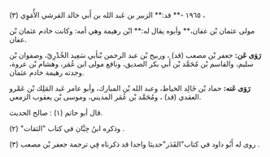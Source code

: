 ١٩٦٥ -** قد:** الزبير بن عَبد الله بن أَبي خالد القرشي الأُمَوِي (٣) ،

مولى عثمان بْن عفان،** وأبوه يقال له:** ابْن رهيمة وهي أمه: وكانت خادم عثمان بْن عفان.

**رَوَى عَن:** جعفر بْن مصعب (قد) ، وربيح بْن عبد الرحمن بْنأبي سَعِيد الخُدْرِيّ، وصفوان بْن سليم، والقاسم بْن مُحَمَّد بْن أَبي بكر الصديق، ونافع مولى ابن عُمَر، وهشام بْن عروة، وجدته رهيمة خادم عثمان.

**رَوَى عَنه:** حماد بْن خَالِد الخياط، وعبد الله بْن المبارك، وأبو عامر عَبد المَلِك بْن عَمْرو العقدي (قد) ، ومُحَمَّد بْن عُمَر المديني، وموسى بْن يعقوب الزمعي.

قال أبو حاتم (١) : صالح الحديث.

وذكره ابنُ حِبَّان في كتاب "الثقات" (٢) .

روى له أَبُو داود في كتاب"القَدَر"حديثا واحدا قد ذكرناه فِي ترجمة جعفر بْن مصعب (٣) .